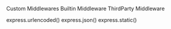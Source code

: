 
Custom Middlewares
Builtin Middleware
ThirdParty Middleware

express.urlencoded()
express.json()
express.static()